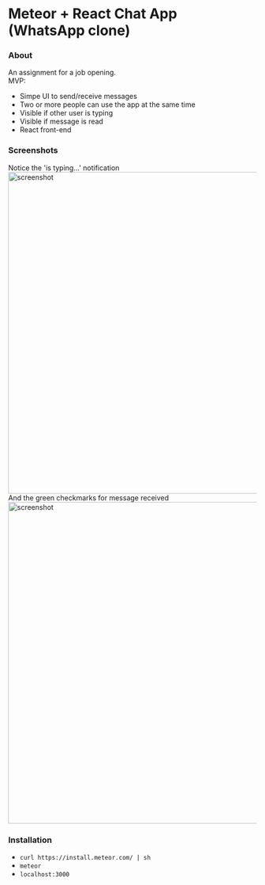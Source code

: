 # Meteor + React Chat App (WhatsApp clone)

### About
An assignment for a job opening.  
MVP:
- Simpe UI to send/receive messages
- Two or more people can use the app at the same time
- Visible if other user is typing
- Visible if message is read
- React front-end

### Screenshots
Notice the 'is typing...' notification  
<img src="https://github.com/stofstik/meteor-chat-app/blob/master/screenshot1.png" alt="screenshot" width="650px"/>
And the green checkmarks for message received  
<img src="https://github.com/stofstik/meteor-chat-app/blob/master/screenshot2.png" alt="screenshot" width="650px"/>

### Installation
- `curl https://install.meteor.com/ | sh`
- `meteor`
- `localhost:3000`
